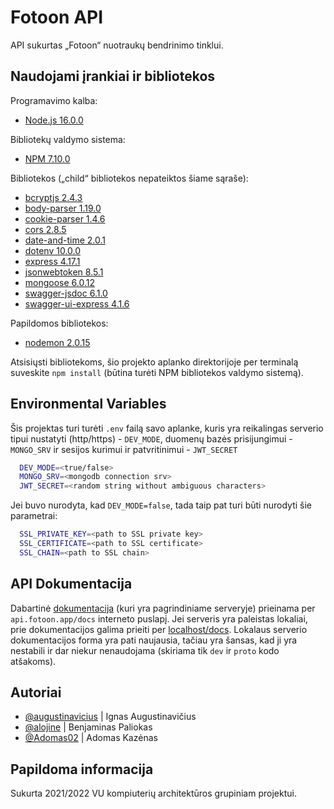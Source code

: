 # Fotoon API

API sukurtas „Fotoon“ nuotraukų bendrinimo tinklui.


## Naudojami įrankiai ir bibliotekos
Programavimo kalba:
 - [Node.js 16.0.0](https://nodejs.org/en/about/)
  
Bibliotekų valdymo sistema:
 - [NPM 7.10.0](https://docs.npmjs.com/about-npm)
  
Bibliotekos („child“ bibliotekos nepateiktos šiame sąraše):
 - [bcryptjs 2.4.3](https://www.npmjs.com/package/bcryptjs)
 - [body-parser 1.19.0](https://www.npmjs.com/package/body-parser)
 - [cookie-parser 1.4.6](https://www.npmjs.com/package/cookie-parser)
 - [cors 2.8.5](https://www.npmjs.com/package/cors)
 - [date-and-time 2.0.1](https://www.npmjs.com/package/date-and-time)
 - [dotenv 10.0.0](https://www.npmjs.com/package/dotenv)
 - [express 4.17.1](https://www.npmjs.com/package/express)
 - [jsonwebtoken 8.5.1](https://www.npmjs.com/package/jsonwebtoken)
 - [mongoose 6.0.12](https://www.npmjs.com/package/mongoose)
 - [swagger-jsdoc 6.1.0](https://www.npmjs.com/package/swagger-jsdoc)
 - [swagger-ui-express 4.1.6](https://www.npmjs.com/package/swagger-ui-express)
  
Papildomos bibliotekos:
 - [nodemon 2.0.15](https://www.npmjs.com/package/nodemon)

Atsisiųsti bibliotekoms, šio projekto aplanko direktorijoje per terminalą suveskite `npm install` (būtina turėti NPM bibliotekos valdymo sistemą).

## Environmental Variables
Šis projektas turi turėti `.env` failą savo aplanke, kuris yra reikalingas serverio tipui nustatyti (http/https) - `DEV_MODE`, duomenų bazės prisijungimui - `MONGO_SRV` ir sesijos kurimui ir patvritinimui - `JWT_SECRET`

```bash
  DEV_MODE=<true/false>
  MONGO_SRV=<mongodb connection srv>
  JWT_SECRET=<random string without ambiguous characters>
```
Jei buvo nurodyta, kad `DEV_MODE=false`, tada taip pat turi būti nurodyti šie parametrai:
```bash
  SSL_PRIVATE_KEY=<path to SSL private key>
  SSL_CERTIFICATE=<path to SSL certificate>
  SSL_CHAIN=<path to SSL chain>
```
    
## API Dokumentacija

Dabartinė [dokumentacija](https://api.fotoon.app/docs) (kuri yra pagrindiniame serveryje) prieinama per `api.fotoon.app/docs` interneto puslapį. Jei serveris yra paleistas lokaliai, prie dokumentacijos galima prieiti per [localhost/docs](localhost/docs). Lokalaus serverio dokumentacijos forma yra pati naujausia, tačiau yra šansas, kad ji yra nestabili ir dar niekur nenaudojama (skiriama tik `dev` ir `proto` kodo atšakoms).



## Autoriai

- [@augustinavicius](https://github.com/augustinavicius) | Ignas Augustinavičius
- [@alojine](https://github.com/alojine) | Benjaminas Paliokas
- [@Adomas02](https://github.com/Adomas02) | Adomas Kazėnas


## Papildoma informacija

Sukurta 2021/2022 VU kompiuterių architektūros grupiniam projektui.